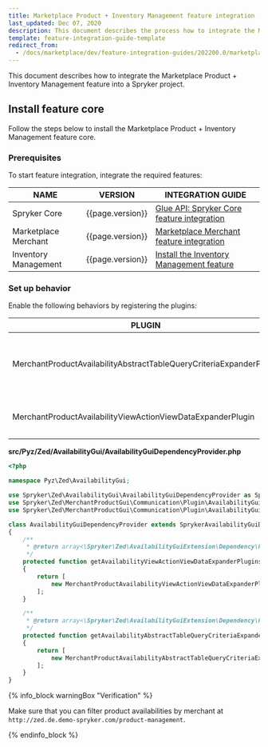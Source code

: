 ```yaml
---
title: Marketplace Product + Inventory Management feature integration
last_updated: Dec 07, 2020
description: This document describes the process how to integrate the Marketplace Product + Inventory Management feature into a Spryker project.
template: feature-integration-guide-template
redirect_from:
  - /docs/marketplace/dev/feature-integration-guides/202200.0/marketplace-product-inventory-management-feature-integration.html
---
```


This document describes how to integrate the Marketplace Product + Inventory Management feature into a Spryker project.

## Install feature core

Follow the steps below to install the Marketplace Product + Inventory Management feature core.

### Prerequisites

To start feature integration, integrate the required features:

| NAME | VERSION | INTEGRATION GUIDE |
|-|-|-|
| Spryker Core | {{page.version}} | [Glue API: Spryker Core feature integration](/docs/scos/dev/feature-integration-guides/{{page.version}}/glue-api/glue-api-spryker-core-feature-integration.html)  |
| Marketplace Merchant | {{page.version}} | [Marketplace Merchant feature integration](/docs/pbc/all/merchant-management/{{page.version}}/marketplace/install-and-upgrade/install-features/install-the-marketplace-merchant-feature.html)   |
| Inventory Management | {{page.version}} | [Install the Inventory Management feature](/docs/pbc/all/warehouse-management-system/{{page.version}}/base-shop/install-and-upgrade/install-features/install-the-inventory-management-feature.html)  |

### Set up behavior

Enable the following behaviors by registering the plugins:

| PLUGIN | DESCRIPTION | PREREQUISITES | NAMESPACE |
|-|-|-|-|
| MerchantProductAvailabilityAbstractTableQueryCriteriaExpanderPlugin |  Expands QueryCriteriaTransfer with QueryJoinTransfer for filtering by idMerchant. |  | Spryker\Zed\MerchantProductGui\Communication\Plugin\AvailabilityGui |
| MerchantProductAvailabilityViewActionViewDataExpanderPlugin | Expands view data for product availability with merchant data. |  | Spryker\Zed\MerchantProductGui\Communication\Plugin\AvailabilityGui |

**src/Pyz/Zed/AvailabilityGui/AvailabilityGuiDependencyProvider.php**

```php
<?php

namespace Pyz\Zed\AvailabilityGui;

use Spryker\Zed\AvailabilityGui\AvailabilityGuiDependencyProvider as SprykerAvailabilityGuiDependencyProvider;
use Spryker\Zed\MerchantProductGui\Communication\Plugin\AvailabilityGui\MerchantProductAvailabilityAbstractTableQueryCriteriaExpanderPlugin;
use Spryker\Zed\MerchantProductGui\Communication\Plugin\AvailabilityGui\MerchantProductAvailabilityViewActionViewDataExpanderPlugin;

class AvailabilityGuiDependencyProvider extends SprykerAvailabilityGuiDependencyProvider
{
    /**
     * @return array<\Spryker\Zed\AvailabilityGuiExtension\Dependency\Plugin\AvailabilityViewActionViewDataExpanderPluginInterface>
     */
    protected function getAvailabilityViewActionViewDataExpanderPlugins(): array
    {
        return [
            new MerchantProductAvailabilityViewActionViewDataExpanderPlugin(),
        ];
    }

    /**
     * @return array<\Spryker\Zed\AvailabilityGuiExtension\Dependency\Plugin\AvailabilityAbstractTableQueryCriteriaExpanderPluginInterface>
     */
    protected function getAvailabilityAbstractTableQueryCriteriaExpanderPlugins(): array
    {
        return [
            new MerchantProductAvailabilityAbstractTableQueryCriteriaExpanderPlugin(),
        ];
    }
}
```

{% info_block warningBox "Verification" %}

Make sure that you can filter product availabilities by merchant at `http://zed.de.demo-spryker.com/product-management`.

{% endinfo_block %}
